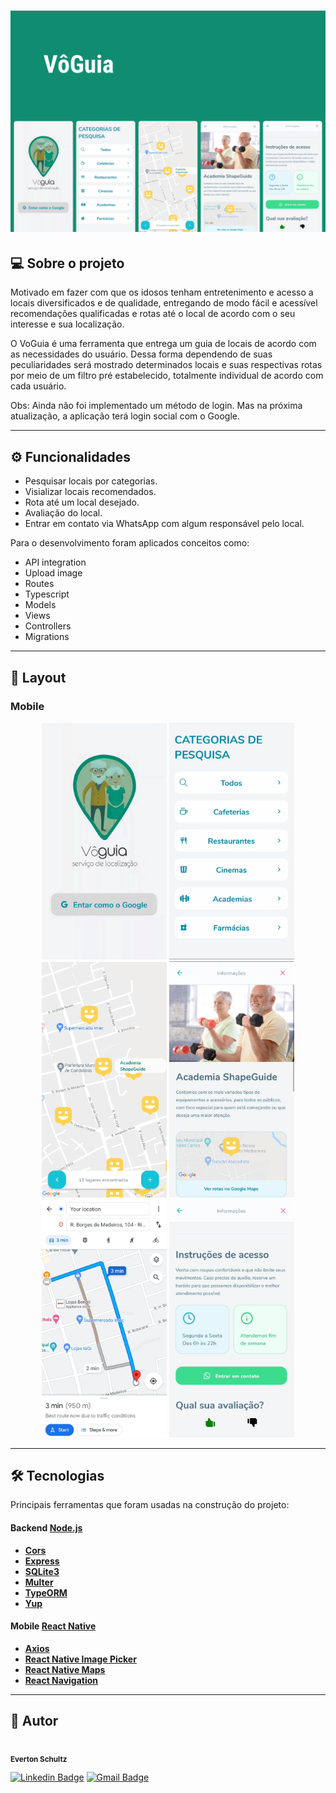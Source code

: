 <h1 align="center">
    <img alt="VoGuia" title="#VoGuia" src="./Capa.png" />
</h1>

## 💻 Sobre o projeto

<p>Motivado em fazer com que os idosos tenham entretenimento e acesso a locais diversificados e de qualidade, entregando de modo fácil e acessível recomendações qualificadas e rotas até o local de acordo com o seu interesse e sua localização.</p>

<p>O VoGuia é uma ferramenta que entrega um guia de locais de acordo com as necessidades do usuário. Dessa forma dependendo de suas peculiaridades será mostrado determinados locais e suas respectivas rotas por meio de um filtro pré estabelecido, totalmente individual de acordo com cada usuário.</p>

<p>Obs: Ainda não foi implementado um método de login. Mas na próxima atualização, a aplicação terá login social com o Google.</p>

---

## ⚙️ Funcionalidades

- Pesquisar locais por categorias.
- Visializar locais recomendados.
- Rota até um local desejado.
- Avaliação do local.
- Entrar em contato via WhatsApp com algum responsável pelo local.

Para o desenvolvimento foram aplicados conceitos como:
- API integration
- Upload image
- Routes
- Typescript
- Models
- Views
- Controllers
- Migrations

---

## 🎨 Layout

### Mobile

<p align="center">
  <img alt="VoGuia" title="#VoGuia" src="./layout/01.png" width="200px">

  <img alt="VoGuia" title="#VoGuia" src="./layout/02.png" width="200px">

  <img alt="VoGuia" title="#VoGuia" src="./layout/03.png" width="200px">

  <img alt="VoGuia" title="#VoGuia" src="./layout/04.png" width="200px">

  <img alt="VoGuia" title="#VoGuia" src="./layout/05.png" width="200px">

  <img alt="VoGuia" title="#VoGuia" src="./layout/06.png" width="200px">
</p>

---

## 🛠 Tecnologias
Principais ferramentas que foram usadas na construção do projeto:

#### **Backend**  [Node.js](https://nodejs.org/en)

-   **[Cors](https://www.npmjs.com/package/cors)**
-   **[Express](https://www.npmjs.com/package/express)**
-   **[SQLite3](https://www.npmjs.com/package/sqlite3)**
-   **[Multer](https://www.npmjs.com/package/multer)**
-   **[TypeORM](https://www.npmjs.com/package/typeorm)**
-   **[Yup](https://www.npmjs.com/package/yup)**

#### **Mobile**  [React Native](https://reactnative.dev/)

-   **[Axios](https://www.npmjs.com/package/axios)**
-   **[React Native Image Picker](https://github.com/react-native-image-picker/react-native-image-picker)**
-   **[React Native Maps](https://github.com/react-native-maps/react-native-maps)**
-   **[React Navigation](https://reactnavigation.org/)**

---

## 🦸 Autor
<img style="border-radius: 50%;" src="https://avatars.githubusercontent.com/u/19807265?v=4" width="100px;" alt=""/>
 <br />
 <sub><b>Everton Schultz</b></sub></a>
 <br />

[![Linkedin Badge](https://img.shields.io/badge/-Everton-blue?style=flat-square&logo=Linkedin&logoColor=white&link=https://www.linkedin.com/in/https://www.linkedin.com/in/%C3%A9verton-schultz-824a1612b/)](https://www.linkedin.com/in/https://www.linkedin.com/in/%C3%A9verton-schultz-824a1612b/)
[![Gmail Badge](https://img.shields.io/badge/-evertonf.m.schultz98@gmail.com-c14438?style=flat-square&logo=Gmail&logoColor=white&link=mailto:evertonf.m.schultz98@gmail.com)](mailto:evertonf.m.schultz98@gmail.com)